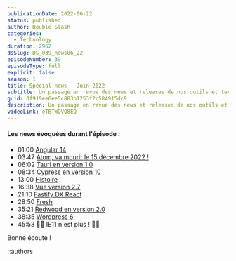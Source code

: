 ```yaml
---
publicationDate: 2022-06-22
status: published
author: Double Slash
categories:
  - Technology
duration: 2962
dsSlug: DS_039_news06_22
episodeNumber: 39
episodeType: full
explicit: false
season: 1
title: Spécial news - Juin 2022
subtitle: Un passage en revue des news et releases de nos outils et technologies de développement web des dernières semaines
guid: 0f919ee6ee5c883b1253f2c584915dc9
description: Un passage en revue des news et releases de nos outils et technologies de développement web des dernières semaines
videoLink: eTBTWDVQ8EQ
---
```


#### Les news évoquées durant l'épisode :

- 01:00 [Angular 14](https://blog.angular.io/angular-v14-is-now-available-391a6db736af)
- 03:47 [Atom, va mourir le 15 décembre 2022 !](https://betterprogramming.pub/atom-text-editor-is-dying-long-live-ides-3d1d35ff4e7e)
- 06:02 [Tauri en version 1.0](https://tauri.studio/)
- 08:34 [Cypress en version 10](https://www.cypress.io/blog/2022/06/01/cypress-10-release/)
- 13:00 [Histoire](https://histoire.dev/guide/index.html)
- 16:38 [Vue version 2.7](https://blog.vuejs.org/posts/vue-2-7-beta.html)
- 21:10 [Fastify DX React](https://github.com/fastify/fastify-dx/blob/main/packages/fastify-dx-react/README.md)
- 28:50 [Fresh](https://fresh.deno.dev/)
- 35:21 [Redwood en version 2.0](https://tom.preston-werner.com/2022/05/23/major-version-numbers-are-not-sacred.html)
- 38:35 [Wordpress 6](https://fr.wordpress.org/2022/05/04/guide-des-changements-techniques-de-wordpress-6-0/)
- 45:53 🎉🎉 IE11 n'est plus ! 🎉🎉

Bonne écoute !

::authors
